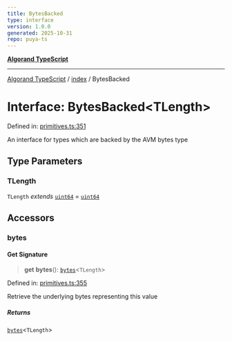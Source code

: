 ```yaml
---
title: BytesBacked
type: interface
version: 1.0.0
generated: 2025-10-31
repo: puya-ts
---
```

[**Algorand TypeScript**](../../README.md)

***

[Algorand TypeScript](../../modules.md) / [index](../README.md) / BytesBacked

# Interface: BytesBacked\<TLength\>

Defined in: [primitives.ts:351](https://github.com/algorandfoundation/puya-ts/blob/main/packages/algo-ts/src/primitives.ts#L351)

An interface for types which are backed by the AVM bytes type

## Type Parameters

### TLength

`TLength` *extends* [`uint64`](../type-aliases/uint64.md) = [`uint64`](../type-aliases/uint64.md)

## Accessors

### bytes

#### Get Signature

> **get** **bytes**(): [`bytes`](../type-aliases/bytes.md)\<`TLength`\>

Defined in: [primitives.ts:355](https://github.com/algorandfoundation/puya-ts/blob/main/packages/algo-ts/src/primitives.ts#L355)

Retrieve the underlying bytes representing this value

##### Returns

[`bytes`](../type-aliases/bytes.md)\<`TLength`\>
